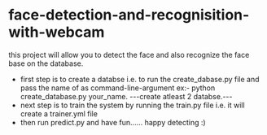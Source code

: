# face-detection-and-recognisition-with-webcam
this project will allow you to detect the face and also recognize the face base on the database. 
* first step is to create a databse i.e. to run the create_dabase.py file and pass the name of as command-line-argument
ex:- python create_database.py your_name.
---create atleast 2 databse.---
* next step is to train the system by running the train.py file i.e. it will create a trainer.yml file
* then run predict.py and have fun......
happy detecting :)

